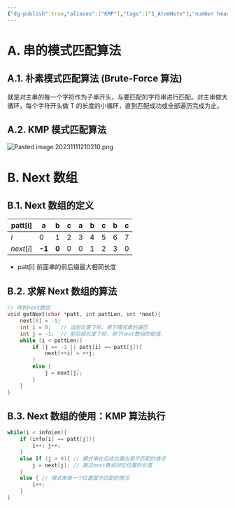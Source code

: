 ```yaml
---
{"dg-publish":true,"aliases":["KMP"],"tags":["1_AtomNote"],"number headings":"auto, first-level 1, max 6, A.1.","Created-Date":"2023-10-07 14:55:12","Modified-Date":"2024-04-18 11:53:25","permalink":"/A01_Lessons/Ab01_数据结构/串的模式匹配算法/","dgPassFrontmatter":true}
---
```





# A. 串的模式匹配算法



## A.1. 朴素模式匹配算法 (Brute-Force 算法)

就是对主串的每一个字符作为子串开头，与要匹配的字符串进行匹配。对主串做大循环，每个字符开头做 T 的长度的小循环，直到匹配成功或全部遍历完成为止。

## A.2. KMP 模式匹配算法


![Pasted image 20231111210210.png](/img/user/Z02_ObFiles/Attachments/Pasted%20image%2020231111210210.png)





# B. Next 数组



## B.1. Next 数组的定义


| patt[i]      | a   | b   | c   | a   | b   | c   | b   | c   |
| --------- | --- | --- | --- | --- | --- | --- | --- | --- |
| $i$  | 0   | 1   | 2   | 3   | 4   | 5   | 6   |  7   |
| $next[i]$ | **-1**  | **0**   | 0   | 0   | 1   | 2   | 3   | 0   |




- patt[i] 前面串的前后缀最大相同长度

## B.2. 求解 Next 数组的算法

```c
// 得到next数组
void getNext(char *patt, int pattLen, int *next){
    next[0] = -1;
    int i = 0;   // 当前位置下标，用于模式串的遍历
    int j = -1;  // 前后缀长度下标，用于next数组的赋值,
    while (i < pattLen){
        if (j == -1 || patt[i] == patt[j]){
            next[++i] = ++j;
        }
        else {
            j = next[j];   
        }
    }
}
```






## B.3. Next 数组的使用：KMP 算法执行

```c
while(i < infoLen){
	if (info[i] == patt[j]){
		i++; j++;
	}
	else if (j > 0){ // 模式串在后续位置出现不匹配的情况
		j = next[j]; // 跳过next数组对应位置的长度
	}
	else { // 模式串第一个位置就不匹配的情况
		i++; 
	}
}
```






